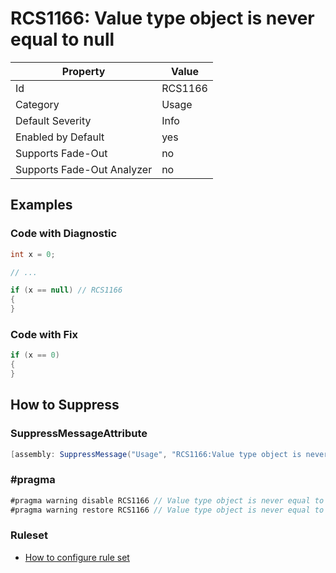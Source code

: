 # RCS1166: Value type object is never equal to null

Property | Value
--- | ---
Id|RCS1166
Category|Usage
Default Severity|Info
Enabled by Default|yes
Supports Fade\-Out|no
Supports Fade\-Out Analyzer|no

## Examples

### Code with Diagnostic

```csharp
int x = 0;

// ...

if (x == null) // RCS1166
{
}
```

### Code with Fix

```csharp
if (x == 0)
{
}
```

## How to Suppress

### SuppressMessageAttribute

```csharp
[assembly: SuppressMessage("Usage", "RCS1166:Value type object is never equal to null.", Justification = "<Pending>")]
```

### \#pragma

```csharp
#pragma warning disable RCS1166 // Value type object is never equal to null.
#pragma warning restore RCS1166 // Value type object is never equal to null.
```

### Ruleset

* [How to configure rule set](../HowToConfigureAnalyzers.md)
